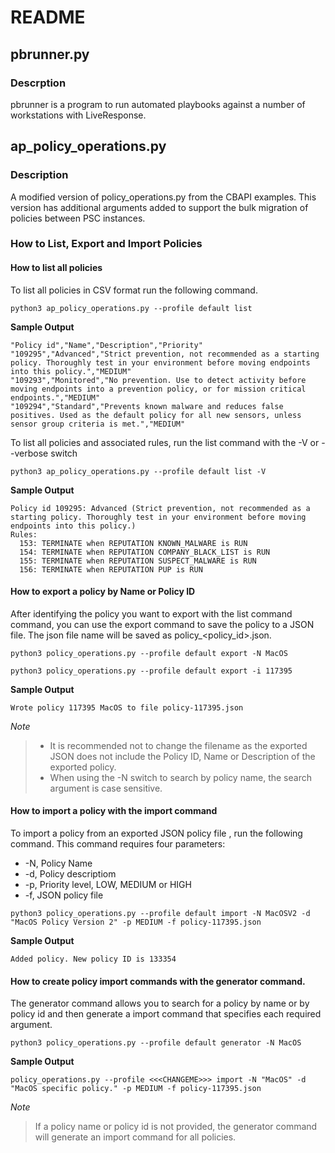 # README

## pbrunner.py

### Descrption

pbrunner is a program to run automated playbooks against a number of workstations with LiveResponse.

## ap_policy_operations.py

### Description

A modified version of policy_operations.py from the CBAPI examples. This version has additional arguments added to support the bulk migration of policies between PSC instances.

### How to List, Export and Import Policies

#### How to list all policies

To list all policies in CSV format run the following command.

```shell
python3 ap_policy_operations.py --profile default list
```
**Sample Output**

```
"Policy id","Name","Description","Priority"
"109295","Advanced","Strict prevention, not recommended as a starting policy. Thoroughly test in your environment before moving endpoints into this policy.","MEDIUM"
"109293","Monitored","No prevention. Use to detect activity before moving endpoints into a prevention policy, or for mission critical endpoints.","MEDIUM"
"109294","Standard","Prevents known malware and reduces false positives. Used as the default policy for all new sensors, unless sensor group criteria is met.","MEDIUM"
```
To list all policies and associated rules, run the list command with the -V or --verbose switch

```shell
python3 ap_policy_operations.py --profile default list -V
```

**Sample Output**
```csv
Policy id 109295: Advanced (Strict prevention, not recommended as a starting policy. Thoroughly test in your environment before moving endpoints into this policy.)
Rules:
  153: TERMINATE when REPUTATION KNOWN_MALWARE is RUN
  154: TERMINATE when REPUTATION COMPANY_BLACK_LIST is RUN
  155: TERMINATE when REPUTATION SUSPECT_MALWARE is RUN
  156: TERMINATE when REPUTATION PUP is RUN
```

#### How to export a policy by Name or Policy ID

After identifying the policy you want to export with the list command command, you can use the export command to save the policy to a JSON file. The json file name will be saved as policy_<policy_id>.json. 

```shell
python3 policy_operations.py --profile default export -N MacOS
```
```shell
python3 policy_operations.py --profile default export -i 117395
```
**Sample Output**
```shell
Wrote policy 117395 MacOS to file policy-117395.json
```
*Note*
> - It is recommended not to change the filename as the exported JSON does not include the Policy ID, Name or Description of the exported policy.
> - When using the -N switch to search by policy name, the search argument is case sensitive.


#### How to import a policy with the import command

To import a policy from an exported JSON policy file , run the following command. This command requires four parameters:

 - -N, Policy Name
 - -d, Policy descriptiom
 - -p, Priority level, LOW, MEDIUM or HIGH
 - -f, JSON policy file

```shell
python3 policy_operations.py --profile default import -N MacOSV2 -d "MacOS Policy Version 2" -p MEDIUM -f policy-117395.json
```
**Sample Output**
```shell
Added policy. New policy ID is 133354
```

#### How to create policy import commands with the generator command.

The generator command allows you to search for a policy by name or by policy id and then generate a import command that specifies each required argument.

```shell
python3 policy_operations.py --profile default generator -N MacOS
```
**Sample Output**
```shell
policy_operations.py --profile <<<CHANGEME>>> import -N "MacOS" -d "MacOS specific policy." -p MEDIUM -f policy-117395.json
```

*Note*
> If a policy name or policy id is not provided, the generator command will generate an import command for all policies.


